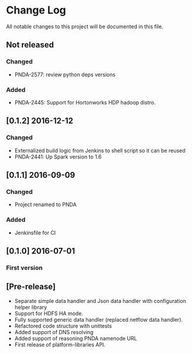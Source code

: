 # Change Log
All notable changes to this project will be documented in this file.

## Not released
### Changed
- PNDA-2577: review python deps versions

### Added
- PNDA-2445: Support for Hortonworks HDP hadoop distro.

## [0.1.2] 2016-12-12
### Changed
- Externalized build logic from Jenkins to shell script so it can be reused
- PNDA-2441: Up Spark version to 1.6

## [0.1.1] 2016-09-09
### Changed
- Project renamed to PNDA
### Added
- Jenkinsfile for CI

## [0.1.0] 2016-07-01
### First version

## [Pre-release]

- Separate simple data handler and Json data handler with configuration helper library
- Support for HDFS HA mode.
- Fully supported generic data handler (replaced netflow data handler). 
- Refactored code structure with unittests
- Added support of DNS resolving
- Added support of reasoning PNDA namenode URL
- First release of platform-libraries API.

